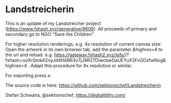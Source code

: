 # Landstreicherin

This is an update of my Landstreicher project (https://www.fxhash.xyz/generative/9606). All proceeds of primary and secondary go to NGO "Save the Children".

For higher resolution renderings, e.g. 4x resolution of current canvas size: Open the artwork in its own browser tab, add the parameter *&highres=4* to the url and reload. e.g. https://gateway.fxhash2.xyz/ipfs/<something>/?fxhash=ooXrQmk42nyJd4HAB63v7jJ9R27DiwcbwDaUEYuX3FvGDzfwNog&highres=4 . Adapt this procedure for 8x resolution or similar.

For exporting press *e*.

The source code is here: https://github.com/sektionschef/Landstreicherin 

Stefan Schwaha, @sektionschef, https://digitalitility.com/
